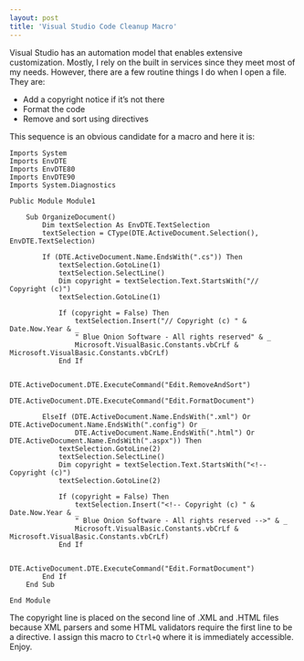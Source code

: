 ```yaml
---
layout: post  
title: 'Visual Studio Code Cleanup Macro'
---
```

Visual Studio has an automation model that enables extensive customization. Mostly, I rely on the built in services since they meet most of my needs. However, there are a few routine things I do when I open a file. They are:

  * Add a copyright notice if it’s not there 
  * Format the code 
  * Remove and sort using directives 

This sequence is an obvious candidate for a macro and here it is:
    
    Imports System
    Imports EnvDTE
    Imports EnvDTE80
    Imports EnvDTE90
    Imports System.Diagnostics
    
    Public Module Module1
    
        Sub OrganizeDocument()
            Dim textSelection As EnvDTE.TextSelection
            textSelection = CType(DTE.ActiveDocument.Selection(), EnvDTE.TextSelection)
    
            If (DTE.ActiveDocument.Name.EndsWith(".cs")) Then
                textSelection.GotoLine(1)
                textSelection.SelectLine()
                Dim copyright = textSelection.Text.StartsWith("// Copyright (c)")
                textSelection.GotoLine(1)
    
                If (copyright = False) Then
                    textSelection.Insert("// Copyright (c) " & Date.Now.Year & _
                    " Blue Onion Software - All rights reserved" & _
                    Microsoft.VisualBasic.Constants.vbCrLf & Microsoft.VisualBasic.Constants.vbCrLf)
                End If
    
                DTE.ActiveDocument.DTE.ExecuteCommand("Edit.RemoveAndSort")
                DTE.ActiveDocument.DTE.ExecuteCommand("Edit.FormatDocument")
    
            ElseIf (DTE.ActiveDocument.Name.EndsWith(".xml") Or DTE.ActiveDocument.Name.EndsWith(".config") Or _
                    DTE.ActiveDocument.Name.EndsWith(".html") Or DTE.ActiveDocument.Name.EndsWith(".aspx")) Then
                textSelection.GotoLine(2)
                textSelection.SelectLine()
                Dim copyright = textSelection.Text.StartsWith("<!-- Copyright (c)")
                textSelection.GotoLine(2)
    
                If (copyright = False) Then
                    textSelection.Insert("<!-- Copyright (c) " & Date.Now.Year & _
                    " Blue Onion Software - All rights reserved -->" & _
                    Microsoft.VisualBasic.Constants.vbCrLf & Microsoft.VisualBasic.Constants.vbCrLf)
                End If
    
                DTE.ActiveDocument.DTE.ExecuteCommand("Edit.FormatDocument")
            End If
        End Sub
    
    End Module

The copyright line is placed on the second line of .XML and .HTML files because XML parsers and some HTML validators require the first line to be a directive. I assign this macro to `Ctrl+Q` where it is immediately accessible. Enjoy.
